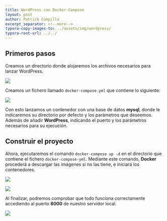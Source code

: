 ```yaml
---
title: WordPress con Docker-Compose
layout: post
author: Patrick Campillo
excerpt_separator: <!--more-->
typora-copy-images-to: ../assets/img/wordpress/
typora-root-url: ../../
---
```


## Primeros pasos

Creamos un directorio donde alojaremos los archivos necesarios para lanzar WordPress.

![](/patrickcampillo/assets/img/wordpress/1.png)



Creamos un fichero llamado `docker-compose.yml` que contiene lo siguiente:

![](/patrickcampillo/assets/img/wordpress/2.png)



Con esto lanzamos un contenedor con una base de datos **mysql**, donde le indicaremos su directorio por defecto y los parámetros que deseemos. Además de añadir **WordPress**, indicando el puerto y los parámetros necesarios para su ejecución.







## Construir el proyecto

Ahora, ejecutaremos el comando `docker-compose up -d` en el directorio que contiene el fichero `docker-compose-yml`. Mediante este comando, **Docker** procederá a descargar las imágenes si no las tiene, e iniciará los contenedores.

![](/patrickcampillo/assets/img/wordpress/3.png)

![](/patrickcampillo/assets/img/wordpress/3-1.png)



Al finalizar, podremos comprobar que todo funciona correctamente accediendo al puerto **8000** de nuestro servidor local.

![](/patrickcampillo/assets/img/wordpress/4.png)